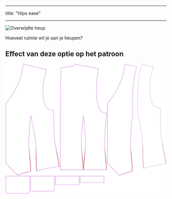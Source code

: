- - -
title: "Hips ease"
- - -

![Overwijdte heup](hipsease.svg)

Hoeveel ruimte wil je aan je heupen?

## Effect van deze optie op het patroon

![Deze afbeelding toont het effect van deze optie door meerdere varianten die een andere waarde hebben voor deze optie te vervangen](wahid_hipsease_sample.svg "Effect of this option on the pattern")
